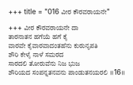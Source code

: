 +++
title = "016 ವೀರ ಕೌರವರಾಯನೇ"

+++
ವೀರ ಕೌರವರಾಯನೇ ದಾ  
ತಾರನಾತನ ಹಗೆಯೆ ಹಗೆ ಕೈ  
ವಾರವೇ ಕೈವಾರವಾದಂತಹೆನು ಕುರುನೃಪತಿ   
ಶೌರಿ ಕೇಳೈ ನಾಳೆ ಸಮರದ   
ಸಾರದಲಿ ತೋರುವೆನು ನಿಜ ಭುಜ   
ಶೌರಿಯದ ಸಂಪನ್ನತನವನು ಪಾಂಡುತನಯರಲಿ   ॥16॥